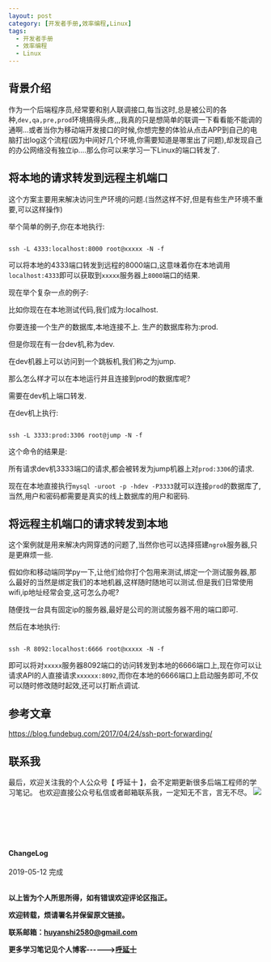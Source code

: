 ```yaml
---
layout: post
category: [开发者手册,效率编程,Linux]
tags:
  - 开发者手册
  - 效率编程
  - Linux
---
```


## 背景介绍

作为一个后端程序员,经常要和别人联调接口,每当这时,总是被公司的各种,`dev,qa,pre,prod`环境搞得头疼,,,我真的只是想简单的联调一下看看能不能调的通啊...或者当你为移动端开发接口的时候,你想完整的体验从点击APP到自己的电脑打出log这个流程(因为中间好几个环境,你需要知道是哪里出了问题),却发现自己的办公网络没有独立ip....那么你可以来学习一下Linux的端口转发了.

## 将本地的请求转发到远程主机端口

这个方案主要用来解决访问生产环境的问题.(当然这样不好,但是有些生产环境不重要,可以这样操作)

举个简单的例子,你在本地执行:

```shell

ssh -L 4333:localhost:8000 root@xxxxx -N -f

```

可以将本地的4333端口转发到远程的8000端口,这意味着你在本地调用`localhost:4333`即可以获取到`xxxxx`服务器上`8000`端口的结果.

现在举个复杂一点的例子:


比如你现在在本地测试代码,我们成为:localhost.

你要连接一个生产的数据库,本地连接不上. 生产的数据库称为:prod.

但是你现在有一台dev机,称为dev.

在dev机器上可以访问到一个跳板机,我们称之为jump.

那么怎么样才可以在本地运行并且连接到prod的数据库呢?

需要在dev机上端口转发.

在dev机上执行:

```shell

ssh -L 3333:prod:3306 root@jump -N -f

```

这个命令的结果是:

所有请求dev机3333端口的请求,都会被转发为jump机器上对`prod:3306`的请求.

现在在本地直接执行`mysql -uroot -p -hdev -P3333`就可以连接`prod`的数据库了,当然,用户和密码都需要是真实的线上数据库的用户和密码.


## 将远程主机端口的请求转发到本地

这个案例就是用来解决内网穿透的问题了,当然你也可以选择搭建`ngrok`服务器,只是更麻烦一些.

假如你和移动端同学py一下,让他们给你打个包用来测试,绑定一个测试服务器,那么最好的当然是绑定我们的本地机器,这样随时随地可以测试.但是我们日常使用wifi,ip地址经常会变,这可怎么办呢?

随便找一台具有固定ip的服务器,最好是公司的测试服务器不用的端口即可.

然后在本地执行:

```shell

ssh -R 8092:localhost:6666 root@xxxxx -N -f

```

即可以将对`xxxxx`服务器8092端口的访问转发到本地的6666端口上,现在你可以让请求API的人直接请求`xxxxxx:8092`,而你在本地的6666端口上启动服务即可,不仅可以随时修改随时起效,还可以打断点调试.


## 参考文章

https://blog.fundebug.com/2017/04/24/ssh-port-forwarding/

## 联系我
最后，欢迎关注我的个人公众号【 呼延十 】，会不定期更新很多后端工程师的学习笔记。
也欢迎直接公众号私信或者邮箱联系我，一定知无不言，言无不尽。
![](http://img.couplecoders.tech/%E6%89%AB%E7%A0%81_%E6%90%9C%E7%B4%A2%E8%81%94%E5%90%88%E4%BC%A0%E6%92%AD%E6%A0%B7%E5%BC%8F-%E6%A0%87%E5%87%86%E8%89%B2%E7%89%88.png)

<br>
<br>
<br>
<br>
<h4>ChangeLog</h4>
2019-05-12      完成
<br>
<br>


**以上皆为个人所思所得，如有错误欢迎评论区指正。**

**欢迎转载，烦请署名并保留原文链接。**

**联系邮箱：huyanshi2580@gmail.com**

**更多学习笔记见个人博客------><a href="{{ site.baseurl }}/">呼延十</a>**
